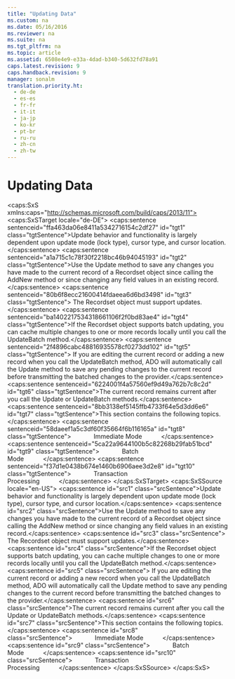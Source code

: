 ```yaml
---
title: "Updating Data"
ms.custom: na
ms.date: 05/16/2016
ms.reviewer: na
ms.suite: na
ms.tgt_pltfrm: na
ms.topic: article
ms.assetid: 6508e4e9-e33a-4dad-b340-5d632fd78a91
caps.latest.revision: 9
caps.handback.revision: 9
manager: sonalm
translation.priority.ht: 
  - de-de
  - es-es
  - fr-fr
  - it-it
  - ja-jp
  - ko-kr
  - pt-br
  - ru-ru
  - zh-cn
  - zh-tw
---
```

# Updating Data
<?xml version="1.0" encoding="utf-8"?>
<caps:SxS xmlns:caps="http://schemas.microsoft.com/build/caps/2013/11">
  <caps:SxSTarget locale="de-DE">
    <developerConceptualDocument xsi:schemaLocation="http://ddue.schemas.microsoft.com/authoring/2003/5 http://dduestorage.blob.core.windows.net/ddueschema/developer.xsd" xmlns="http://ddue.schemas.microsoft.com/authoring/2003/5" xmlns:xlink="http://www.w3.org/1999/xlink" xmlns:xsi="http://www.w3.org/2001/XMLSchema-instance">
      <introduction>
        <para>
          <caps:sentence sentenceid="ffa463da06e8411a5342716154c2df27" id="tgt1" class="tgtSentence">Update behavior and functionality is largely dependent upon update mode (lock type), cursor type, and cursor location.</caps:sentence>
        </para>
        <para>
          <caps:sentence sentenceid="a1a715c1c78f30f2218bc46b94045193" id="tgt2" class="tgtSentence">Use the <legacyBold>Update</legacyBold> method to save any changes you have made to the current record of a <legacyBold>Recordset</legacyBold> object since calling the <legacyBold>AddNew</legacyBold> method or since changing any field values in an existing record.</caps:sentence>
          <caps:sentence sentenceid="80b6f8ecc21600414fdaeea6d6bd3498" id="tgt3" class="tgtSentence"> The <legacyBold>Recordset</legacyBold> object must support updates.</caps:sentence>
        </para>
        <para>
          <caps:sentence sentenceid="ba1402217534318661106f2f0bd83ae4" id="tgt4" class="tgtSentence">If the <legacyBold>Recordset</legacyBold> object supports batch updating, you can cache multiple changes to one or more records locally until you call the <legacyBold>UpdateBatch</legacyBold> method.</caps:sentence>
          <caps:sentence sentenceid="2f4896cabc48816935578cf0273dd102" id="tgt5" class="tgtSentence"> If you are editing the current record or adding a new record when you call the <legacyBold>UpdateBatch</legacyBold> method, ADO will automatically call the <legacyBold>Update</legacyBold> method to save any pending changes to the current record before transmitting the batched changes to the provider.</caps:sentence>
        </para>
        <para>
          <caps:sentence sentenceid="6224001f4a57560ef9d49a762b7c8c2d" id="tgt6" class="tgtSentence">The current record remains current after you call the <legacyBold>Update</legacyBold> or <legacyBold>UpdateBatch</legacyBold> methods.</caps:sentence>
        </para>
        <para>
          <caps:sentence sentenceid="8bb3138ef5145ffb4733f64e5d3dd6e6" id="tgt7" class="tgtSentence">This section contains the following topics.</caps:sentence>
        </para>
        <list class="bullet">
          <listItem>
            <para>
              <caps:sentence sentenceid="58daeef1a5c3df60f35664f6b116165a" id="tgt8" class="tgtSentence">             <legacyLink xlink:href="31fc53d0-97de-4315-a87b-3bf5cdd1f432">Immediate Mode</legacyLink>           </caps:sentence>
            </para>
          </listItem>
          <listItem>
            <para>
              <caps:sentence sentenceid="5ca22a9644100b5c82268b29fab51bcd" id="tgt9" class="tgtSentence">             <legacyLink xlink:href="0cb548e0-fcb4-4c49-98c8-be287911f826">Batch Mode</legacyLink>           </caps:sentence>
            </para>
          </listItem>
          <listItem>
            <para>
              <caps:sentence sentenceid="f37d1e0438b674e1460b6906aee3d2e8" id="tgt10" class="tgtSentence">             <legacyLink xlink:href="74ab6706-e2dc-42cb-af77-dbc58a9cf4ce">Transaction Processing</legacyLink>           </caps:sentence>
            </para>
          </listItem>
        </list>
      </introduction>
      <relatedTopics></relatedTopics>
    </developerConceptualDocument>
  </caps:SxSTarget>
  <caps:SxSSource locale="en-US">
    <developerConceptualDocument xsi:schemaLocation="http://ddue.schemas.microsoft.com/authoring/2003/5 http://dduestorage.blob.core.windows.net/ddueschema/developer.xsd" xmlns="http://ddue.schemas.microsoft.com/authoring/2003/5" xmlns:xlink="http://www.w3.org/1999/xlink" xmlns:xsi="http://www.w3.org/2001/XMLSchema-instance">
      <introduction>
        <para>
          <caps:sentence id="src1" class="srcSentence">Update behavior and functionality is largely dependent upon update mode (lock type), cursor type, and cursor location.</caps:sentence>
        </para>
        <para>
          <caps:sentence id="src2" class="srcSentence">Use the <legacyBold>Update</legacyBold> method to save any changes you have made to the current record of a <legacyBold>Recordset</legacyBold> object since calling the <legacyBold>AddNew</legacyBold> method or since changing any field values in an existing record.</caps:sentence>
          <caps:sentence id="src3" class="srcSentence"> The <legacyBold>Recordset</legacyBold> object must support updates.</caps:sentence>
        </para>
        <para>
          <caps:sentence id="src4" class="srcSentence">If the <legacyBold>Recordset</legacyBold> object supports batch updating, you can cache multiple changes to one or more records locally until you call the <legacyBold>UpdateBatch</legacyBold> method.</caps:sentence>
          <caps:sentence id="src5" class="srcSentence"> If you are editing the current record or adding a new record when you call the <legacyBold>UpdateBatch</legacyBold> method, ADO will automatically call the <legacyBold>Update</legacyBold> method to save any pending changes to the current record before transmitting the batched changes to the provider.</caps:sentence>
        </para>
        <para>
          <caps:sentence id="src6" class="srcSentence">The current record remains current after you call the <legacyBold>Update</legacyBold> or <legacyBold>UpdateBatch</legacyBold> methods.</caps:sentence>
        </para>
        <para>
          <caps:sentence id="src7" class="srcSentence">This section contains the following topics.</caps:sentence>
        </para>
        <list class="bullet">
          <listItem>
            <para>
              <caps:sentence id="src8" class="srcSentence">             <legacyLink xlink:href="31fc53d0-97de-4315-a87b-3bf5cdd1f432">Immediate Mode</legacyLink>           </caps:sentence>
            </para>
          </listItem>
          <listItem>
            <para>
              <caps:sentence id="src9" class="srcSentence">             <legacyLink xlink:href="0cb548e0-fcb4-4c49-98c8-be287911f826">Batch Mode</legacyLink>           </caps:sentence>
            </para>
          </listItem>
          <listItem>
            <para>
              <caps:sentence id="src10" class="srcSentence">             <legacyLink xlink:href="74ab6706-e2dc-42cb-af77-dbc58a9cf4ce">Transaction Processing</legacyLink>           </caps:sentence>
            </para>
          </listItem>
        </list>
      </introduction>
      <relatedTopics></relatedTopics>
    </developerConceptualDocument>
  </caps:SxSSource>
</caps:SxS>